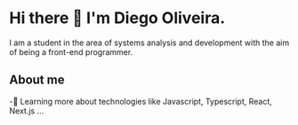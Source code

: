   # Hi there 👋 I'm Diego Oliveira.
  I am a student in the area of ​​systems analysis and development with the aim of being a front-end programmer.
  ## About me
  -🌱 Learning more about technologies like Javascript, Typescript, React, Next.js ...
  
<!--
**DiegoFernands/DiegoFernands** is a ✨ _special_ ✨ repository because its `README.md` (this file) appears on your GitHub profile.

Here are some ideas to get you started:

- 🔭 I’m currently working on ...
- 🌱 I’m currently learning ...
- 👯 I’m looking to collaborate on ...
- 🤔 I’m looking for help with ...
- 💬 Ask me about ...
- 📫 How to reach me: ...
- 😄 Pronouns: ...
- ⚡ Fun fact: ...
-->
